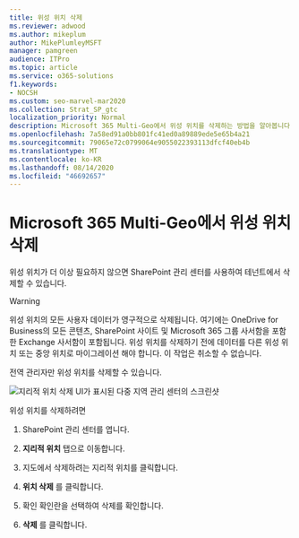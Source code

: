 ```yaml
---
title: 위성 위치 삭제
ms.reviewer: adwood
ms.author: mikeplum
author: MikePlumleyMSFT
manager: pamgreen
audience: ITPro
ms.topic: article
ms.service: o365-solutions
f1.keywords:
- NOCSH
ms.custom: seo-marvel-mar2020
ms.collection: Strat_SP_gtc
localization_priority: Normal
description: Microsoft 365 Multi-Geo에서 위성 위치를 삭제하는 방법을 알아봅니다. 위성 위치가 삭제되면 모든 사용자 데이터도 영구적으로 삭제됩니다.
ms.openlocfilehash: 7a58ed91a0bb801fc41ed0a89889ede5e65b4a21
ms.sourcegitcommit: 79065e72c0799064e9055022393113dfcf40eb4b
ms.translationtype: MT
ms.contentlocale: ko-KR
ms.lasthandoff: 08/14/2020
ms.locfileid: "46692657"
---
```

# <a name="delete-a-satellite-location-in-microsoft-365-multi-geo"></a>Microsoft 365 Multi-Geo에서 위성 위치 삭제

위성 위치가 더 이상 필요하지 않으면 SharePoint 관리 센터를 사용하여 테넌트에서 삭제할 수 있습니다.

> [!WARNING]
> 위성 위치의 모든 사용자 데이터가 영구적으로 삭제됩니다. 여기에는 OneDrive for Business의 모든 콘텐츠, SharePoint 사이트 및 Microsoft 365 그룹 사서함을 포함한 Exchange 사서함이 포함됩니다. 위성 위치를 삭제하기 전에 데이터를 다른 위성 위치 또는 중앙 위치로 마이그레이션 해야 합니다. 이 작업은 취소할 수 없습니다.

전역 관리자만 위성 위치를 삭제할 수 있습니다.

![지리적 위치 삭제 UI가 표시된 다중 지역 관리 센터의 스크린샷](../media/multi-geo-delete-satellite-location.png)

위성 위치를 삭제하려면

1. SharePoint 관리 센터를 엽니다.

2. **지리적 위치** 탭으로 이동합니다.

3. 지도에서 삭제하려는 지리적 위치를 클릭합니다.

4. **위치 삭제** 를 클릭합니다.

5. 확인 확인란을 선택하여 삭제를 확인합니다.

6. **삭제** 를 클릭합니다.
